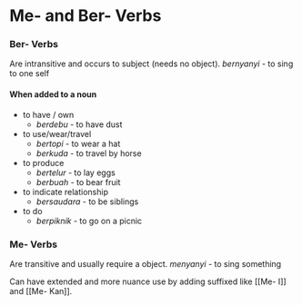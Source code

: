 # Me- and Ber- Verbs
### Ber- Verbs
Are intransitive and occurs to subject (needs no object).
*bernyanyi* - to sing to one self
#### When added to a noun
- to have / own
	- *berdebu* - to have dust
- to use/wear/travel
	- *bertopi*  - to wear a hat
	- *berkuda* - to travel by horse
- to produce
	- *bertelur* - to lay eggs
	- *berbuah* - to bear fruit
- to indicate relationship
	- *bersaudara* - to be siblings
- to do
	- *berpiknik* - to go on a picnic

### Me- Verbs
Are transitive and usually require a object.
*menyanyi* - to sing something

Can have extended and more nuance use by adding suffixed like [[Me- I]] and [[Me- Kan]].